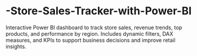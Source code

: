 # -Store-Sales-Tracker-with-Power-BI
Interactive Power BI dashboard to track store sales, revenue trends, top products, and performance by region. Includes dynamic filters, DAX measures, and KPIs to support business decisions and improve retail insights.
